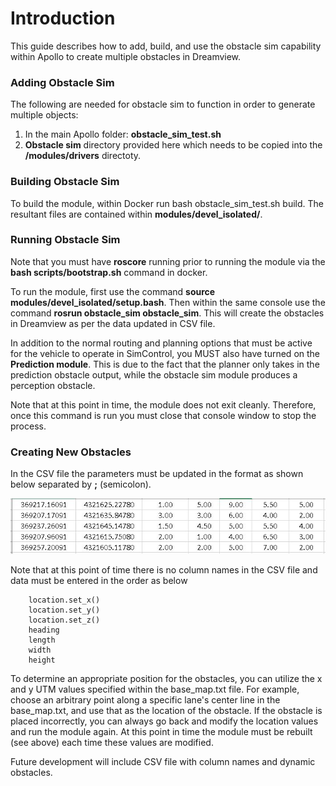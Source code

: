 # Introduction

This guide describes how to add, build, and use the obstacle sim capability within Apollo to create multiple obstacles in Dreamview.

### Adding Obstacle Sim
The following are needed for obstacle sim to function in order to generate multiple objects:
1. In the main Apollo folder: **obstacle_sim_test.sh**
2. **Obstacle sim** directory provided here which needs to be copied into the **/modules/drivers** directoty.

### Building Obstacle Sim
To build the module, within Docker run bash obstacle_sim_test.sh build. The resultant files are contained within **modules/devel_isolated/**.

### Running Obstacle Sim
Note that you must have **roscore** running prior to running the module via the **bash scripts/bootstrap.sh** command in docker.

To run the module, first use the command **source modules/devel_isolated/setup.bash**. Then within the same console use the command **rosrun obstacle_sim obstacle_sim**. This will create the obstacles in Dreamview as per the data updated in CSV file.

In addition to the normal routing and planning options that must be active for the vehicle to operate in SimControl, you MUST also have turned on the **Prediction module**. This is due to the fact that the planner only takes in the prediction obstacle output, while the obstacle sim module produces a perception obstacle.

Note that at this point in time, the module does not exit cleanly. Therefore, once this command is run you must close that console window to stop the process.

### Creating New Obstacles
In the CSV file the parameters must be updated in the format as shown below separated by **;** (semicolon).

![](/images/CSV_File_Update.JPG)

Note that at this point of time there is no column names in the CSV file and data must be entered in the order as below

        location.set_x()  
        location.set_y()  
  	    location.set_z()  
  	    heading  
  	    length  
  	    width  
  	    height

To determine an appropriate position for the obstacles, you can utilize the x and y UTM values specified within the base_map.txt file. For example, choose an arbitrary point along a specific lane's center line in the base_map.txt, and use that as the location of the obstacle. If the obstacle is placed incorrectly, you can always go back and modify the location values and run the module again. At this point in time the module must be rebuilt (see above) each time these values are modified.

Future development will include CSV file with column names and dynamic obstacles.

